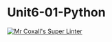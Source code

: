 # Unit6-01-Python
[![Mr Coxall's Super Linter](https://github.com/ICS3U-Programming-JessahT/Unit6-01-Python/workflows/Mr%20Coxall's%20Super%20Linter/badge.svg)](https://github.com/ICS3U-Programming-JessahT/Unit6-01-Python/actions/)
